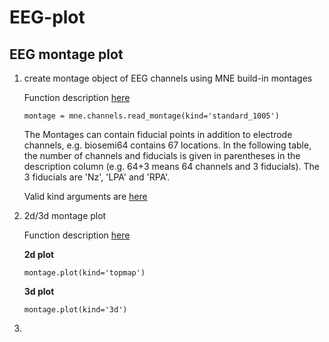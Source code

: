 # EEG-plot

## EEG montage plot

1. create montage object of EEG channels using MNE build-in montages

   Function description [here](https://martinos.org/mne/stable/generated/mne.channels.read_montage.html#mne.channels.read_montage)

   ```
   montage = mne.channels.read_montage(kind='standard_1005')
   ```
   
   The Montages can contain fiducial points in addition to electrode channels, e.g. biosemi64 contains 67 locations. In the following table, the number of channels and fiducials is given in parentheses in the description column (e.g. 64+3 means 64 channels and 3 fiducials). The 3 fiducials are 'Nz', 'LPA' and 'RPA'.
   
   Valid kind arguments are [here](https://martinos.org/mne/stable/generated/mne.channels.read_montage.html#mne.channels.read_montage)

2. 2d/3d montage plot

   Function description [here](https://martinos.org/mne/stable/generated/mne.channels.Montage.html#mne.channels.Montage)
   
   **2d plot**
   
   ```
   montage.plot(kind='topmap')
   ```
   
   **3d plot**
      
   ```
   montage.plot(kind='3d')
   ```

3. 
